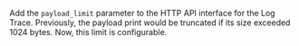 Add the `payload_limit` parameter to the HTTP API interface for the Log Trace.
Previously, the payload print would be truncated if its size exceeded 1024 bytes.
Now, this limit is configurable.
